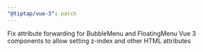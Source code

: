 ```yaml
---
"@tiptap/vue-3": patch
---
```


Fix attribute forwarding for BubbleMenu and FloatingMenu Vue 3 components to allow setting z-index and other HTML attributes
